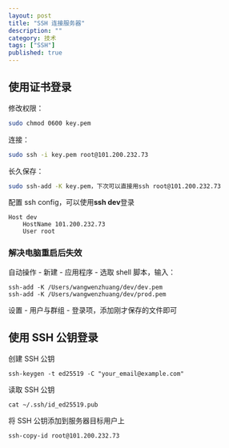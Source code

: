 ```yaml
---
layout: post
title: "SSH 连接服务器"
description: ""
category: 技术
tags: ["SSH"]
published: true
---
```


## 使用证书登录

修改权限：

```bash
sudo chmod 0600 key.pem
```

连接：

```bash
sudo ssh -i key.pem root@101.200.232.73
```

长久保存：

```bash
sudo ssh-add -K key.pem，下次可以直接用ssh root@101.200.232.73
```

配置 ssh config，可以使用**ssh dev**登录

```
Host dev
    HostName 101.200.232.73
    User root
```

### 解决电脑重启后失效

自动操作 - 新建 - 应用程序 - 选取 shell 脚本，输入：

```
ssh-add -K /Users/wangwenzhuang/dev/dev.pem
ssh-add -K /Users/wangwenzhuang/dev/prod.pem
```

设置 - 用户与群组 - 登录项，添加刚才保存的文件即可

## 使用 SSH 公钥登录

创建 SSH 公钥

```
ssh-keygen -t ed25519 -C "your_email@example.com"
```

读取 SSH 公钥

```
cat ~/.ssh/id_ed25519.pub
```

将 SSH 公钥添加到服务器目标用户上

```
ssh-copy-id root@101.200.232.73
```